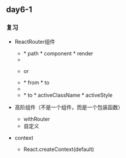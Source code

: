 ## day6-1

### 复习
* ReactRouter组件
    * <Route/>
            * path
            * component
            * render
    * <Switch/>
    * <HashRouter/> or <BrowserRouter/>
    * <Redirect>
        * from
        * to

    * <Link/>
    * <NavLink/>
        * to
        * activeClassName
        * activeStyle

* 高阶组件（不是一个组件，而是一个包装函数）
    * withRouter
    * 自定义

* context
    * React.createContext(default)